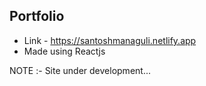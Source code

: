## Portfolio
 - Link - https://santoshmanaguli.netlify.app
 - Made using Reactjs

NOTE :- Site under development...
